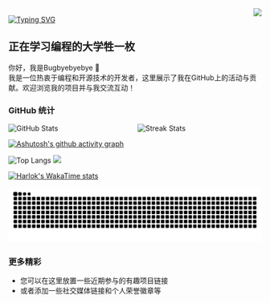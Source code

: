<img align="right" src="https://count.getloli.com/get/@:Bugbyebyebye?theme=rule34">

[![Typing SVG](https://readme-typing-svg.herokuapp.com?font=Fira+Code&weight=600&size=30&pause=1000&color=31B6F7&vCenter=true&random=true&width=435&lines=%E7%BB%88%E6%9C%89%E6%94%B6%E8%8E%B7%E7%9A%84%E5%AD%A3%E8%8A%82)](https://git.io/typing-svg)

## 正在学习编程的大学牲一枚

你好，我是Bugbyebyebye 👋  
我是一位热衷于编程和开源技术的开发者，这里展示了我在GitHub上的活动与贡献。欢迎浏览我的项目并与我交流互动！

### GitHub 统计
<!-- GitHub数据信息 -->
<div style="display: flex; flex-wrap: nowrap; justify-content: space-between;">
  <img style="flex: 1; margin-right: 10px;" src="https://github-readme-stats.vercel.app/api?username=Bugbyebyebye&show_icons=true&theme=tokyonight" alt="GitHub Stats" />
  <img style="flex: 1;" src="https://github-readme-streak-stats.herokuapp.com/?user=Bugbyebyebye" alt="Streak Stats" />
</div>

[![Ashutosh's github activity graph](https://github-readme-activity-graph.vercel.app/graph?username=Bugbyebyebye&theme=tokyo-night)](https://github.com/ashutosh00710/github-readme-activity-graph)

![Top Langs](https://github-readme-stats.vercel.app/api/top-langs/?username=Bugbyebyebye&langs_count=6)
![](https://github-readme-stats.vercel.app/api/top-langs/?username=Bugbyebyebye&layout=donut&langs_count=6)

[![Harlok's WakaTime stats](https://github-readme-stats.vercel.app/api/wakatime?username=Emotionalbug)](https://github.com/anuraghazra/github-readme-stats)

<picture>
  <source media="(prefers-color-scheme: dark)" srcset="https://raw.githubusercontent.com/Bugbyebyebye/Bugbyebyebye/output/github-contribution-grid-snake-dark.svg">
  <source media="(prefers-color-scheme: light)" srcset="https://raw.githubusercontent.com/Bugbyebyebye/Bugbyebyebye/output/github-contribution-grid-snake.svg">
  <img alt="github contribution grid snake animation" src="https://raw.githubusercontent.com/Bugbyebyebye/Bugbyebyebye/output/github-contribution-grid-snake.svg">
</picture>

### 更多精彩
- 您可以在这里放置一些近期参与的有趣项目链接
- 或者添加一些社交媒体链接和个人荣誉徽章等

<!-- 如果需要添加更多内容，请将其写在这里 -->
